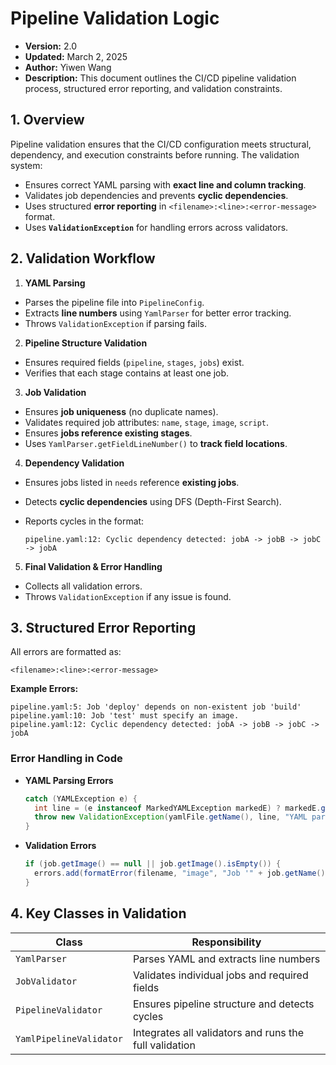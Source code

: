 # Pipeline Validation Logic

- **Version:** 2.0
- **Updated:** March 2, 2025
- **Author:** Yiwen Wang
- **Description:** This document outlines the CI/CD pipeline validation process, structured error reporting, and validation constraints.

## **1. Overview**

Pipeline validation ensures that the CI/CD configuration meets structural, dependency, and execution constraints before running. The validation system:

- Ensures correct YAML parsing with **exact line and column tracking**.
- Validates job dependencies and prevents **cyclic dependencies**.
- Uses structured **error reporting** in `<filename>:<line>:<error-message>` format.
- Uses **`ValidationException`** for handling errors across validators.

## **2. Validation Workflow**

1. **YAML Parsing**

  - Parses the pipeline file into `PipelineConfig`.
  - Extracts **line numbers** using `YamlParser` for better error tracking.
  - Throws `ValidationException` if parsing fails.

2. **Pipeline Structure Validation**

  - Ensures required fields (`pipeline`, `stages`, `jobs`) exist.
  - Verifies that each stage contains at least one job.

3. **Job Validation**

  - Ensures **job uniqueness** (no duplicate names).
  - Validates required job attributes: `name`, `stage`, `image`, `script`.
  - Ensures **jobs reference existing stages**.
  - Uses `YamlParser.getFieldLineNumber()` to **track field locations**.

4. **Dependency Validation**

  - Ensures jobs listed in `needs` reference **existing jobs**.

  - Detects **cyclic dependencies** using DFS (Depth-First Search).

  - Reports cycles in the format:

    ```
    pipeline.yaml:12: Cyclic dependency detected: jobA -> jobB -> jobC -> jobA
    ```

5. **Final Validation & Error Handling**

  - Collects all validation errors.
  - Throws `ValidationException` if any issue is found.

## **3. Structured Error Reporting**

All errors are formatted as:

```
<filename>:<line>:<error-message>
```

**Example Errors:**

```
pipeline.yaml:5: Job 'deploy' depends on non-existent job 'build'
pipeline.yaml:10: Job 'test' must specify an image.
pipeline.yaml:12: Cyclic dependency detected: jobA -> jobB -> jobC -> jobA
```

### **Error Handling in Code**

- **YAML Parsing Errors**

  ```java
  catch (YAMLException e) {
    int line = (e instanceof MarkedYAMLException markedE) ? markedE.getProblemMark().getLine() + 1 : 1;
    throw new ValidationException(yamlFile.getName(), line, "YAML parsing error: " + e.getMessage());
  }
  ```

- **Validation Errors**

  ```java
  if (job.getImage() == null || job.getImage().isEmpty()) {
    errors.add(formatError(filename, "image", "Job '" + job.getName() + "' must specify an image."));
  }
  ```

## **4. Key Classes in Validation**

| Class                   | Responsibility                                         |
| ----------------------- | ------------------------------------------------------ |
| `YamlParser`            | Parses YAML and extracts line numbers                  |
| `JobValidator`          | Validates individual jobs and required fields          |
| `PipelineValidator`     | Ensures pipeline structure and detects cycles          |
| `YamlPipelineValidator` | Integrates all validators and runs the full validation |



